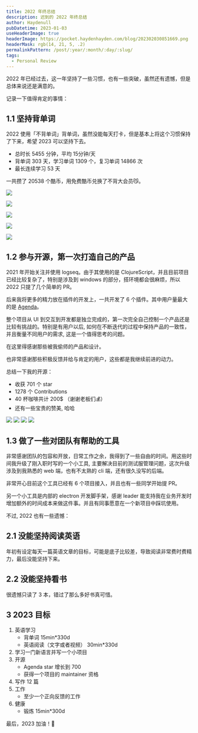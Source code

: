 ```yaml
---
title: 2022 年终总结
description: 迟到的 2022 年终总结
author: Haydenull
pubDatetime: 2023-01-03
useHeaderImage: true
headerImage: https://pocket.haydenhayden.com/blog/202302030851669.png
headerMask: rgb(14, 21, 5, .2)
permalinkPattern: /post/:year/:month/:day/:slug/
tags:
  - Personal Review
---
```


2022 年已经过去，这一年坚持了一些习惯，也有一些突破，虽然还有遗憾，但是总体来说还是满意的。

记录一下值得肯定的事情：

## 1.1 坚持背单词

2022 使用「不背单词」背单词，虽然没能每天打卡，但是基本上将这个习惯保持了下来，希望 2023 可以坚持下去。

- 总时长 5455 分钟，平均 15分钟/天
- 背单词 303 天，学习单词 1309 个，复习单词 14866 次
- 最长连续学习 53 天

一共攒了 20538 个酷币，用免费酷币兑换了不背大会员😼。

![](https://pocket.haydenhayden.com/blog/202302030822395.jpg?x-oss-process=image/resize,w_300,m_lfit)

![](https://pocket.haydenhayden.com/blog/202302030828380.jpg?x-oss-process=image/resize,w_300,m_lfit)

![](https://pocket.haydenhayden.com/blog/202302030829372.jpg?x-oss-process=image/resize,w_300,m_lfit)

![](https://pocket.haydenhayden.com/blog/202302030829785.jpg?x-oss-process=image/resize,w_300,m_lfit)

![](https://pocket.haydenhayden.com/blog/202302030830534.jpg?x-oss-process=image/resize,w_300,m_lfit)

## 1.2 参与开源，第一次打造自己的产品

2021 年开始关注并使用 logseq。由于其使用的是 ClojureScript，并且目前项目已经比较复杂了，特别是涉及到 windows 的部分，搭环境都会很麻烦，所以 2022 只提了几个简单的 PR。

后来我将更多的精力放在插件的开发上，一共开发了 6 个插件。其中用户量最大的是 [Agenda](https://github.com/haydenull/logseq-plugin-agenda)。

整个项目从 UI 到交互到开发都是独立完成的，第一次完全自己控制一个产品还是比较有挑战的。特别是有用户以后, 如何在不断迭代的过程中保持产品的一致性，并且衡量不同用户的需求, 这是一个值得思考的问题。

在这里得感谢那些被我偷师的产品和设计。

也非常感谢那些积极反馈并给与肯定的用户，这些都是我继续前进的动力。

总结一下我的开源：

- 收获 701 个 star
- 1278 个 Contributions
- 40 杯咖啡共计 200$ （谢谢老板们💰）
- 还有一些宝贵的赞美, 哈哈

![](https://pocket.haydenhayden.com/blog/202302030837160.png)
![](https://pocket.haydenhayden.com/blog/202302030838408.png)
![](https://pocket.haydenhayden.com/blog/202302030838575.png)
![](https://pocket.haydenhayden.com/blog/202302030839768.png)

## 1.3 做了一些对团队有帮助的工具

非常感谢团队的包容和开放，日常工作之余，我得到了一些自由的时间。用这些时间我升级了刚入职时写的一个小工具, 主要解决目前的测试服管理问题，这次升级涉及到我熟悉的 web 端，也有不太熟的 cli 端，还有很久没写的后端。

非常开心目前这个工具已经有 6 个项目接入，并且也有一些同学开始提 PR。

另一个小工具是内部的 electron 开发脚手架，感谢 leader 能支持我在业务开发时增加额外的时间成本来做这件事。并且有同事愿意在一个新项目中踩坑使用。

不过, 2022 也有一些遗憾：

## 2.1 没能坚持阅读英语

年初有设定每天一篇英语文章的目标，可能是底子比较差，导致阅读非常费时费精力，最后没能坚持下来。

## 2.2 没能坚持看书

很遗憾只读了 3 本，错过了那么多好书真可惜。

## 3 2023 目标

1. 英语学习
   - 背单词 15min\*330d
   - 英语阅读（文字或者视频） 30min\*330d
2. 学习一门新语言并写一个小项目
3. 开源
   - Agenda star 增长到 700
   - 获得一个项目的 maintainer 资格
4. 写作 12 篇
5. 工作
   - 至少一个正向反馈的工作
6. 健康
   - 锻炼 15min\*300d

最后，2023 加油！🚀
